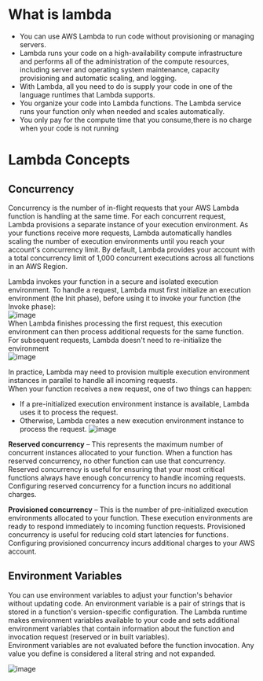 # What is lambda
- You can use AWS Lambda to run code without provisioning or managing servers.
- Lambda runs your code on a high-availability compute infrastructure and performs all of the administration of the compute resources,
  including server and operating system maintenance, capacity provisioning and automatic scaling, and logging.
- With Lambda, all you need to do is supply your code in one of the language runtimes that Lambda supports.
- You organize your code into Lambda functions. The Lambda service runs your function only when needed and scales automatically.
- You only pay for the compute time that you consume,there is no charge when your code is not running
# Lambda Concepts
## Concurrency
Concurrency is the number of in-flight requests that your AWS Lambda function is handling at the same time. For each concurrent request,  
Lambda provisions a separate instance of your execution environment. As your functions receive more requests, Lambda automatically handles  
scaling the number of execution environments until you reach your account's concurrency limit. By default, Lambda provides your account with  
a total concurrency limit of 1,000 concurrent executions across all functions in an AWS Region.

Lambda invokes your function in a secure and isolated execution environment. To handle a request, Lambda must first initialize an execution  
environment (the Init phase), before using it to invoke your function (the Invoke phase):  
![image](https://github.com/yadavraganu/cloud/assets/77580939/9eded5b7-41a8-4e62-a6f6-db81737b0ca7)  
When Lambda finishes processing the first request, this execution environment can then process additional requests for the same function.  
For subsequent requests, Lambda doesn't need to re-initialize the environment  
![image](https://github.com/yadavraganu/cloud/assets/77580939/41e42c5a-d6fd-49ef-b931-bdd1bf86d265)

In practice, Lambda may need to provision multiple execution environment instances in parallel to handle all incoming requests.  
When your function receives a new request, one of two things can happen:
- If a pre-initialized execution environment instance is available, Lambda uses it to process the request.
- Otherwise, Lambda creates a new execution environment instance to process the request.
![image](https://github.com/yadavraganu/cloud/assets/77580939/7aa3446d-469c-4c62-81cc-6c83c2129367)

__Reserved concurrency__ – This represents the maximum number of concurrent instances allocated to your function. When a function has reserved concurrency, no other function can use that concurrency. Reserved concurrency is useful for ensuring that your most critical functions always have enough concurrency to handle incoming requests. Configuring reserved concurrency for a function incurs no additional charges.

__Provisioned concurrency__ – This is the number of pre-initialized execution environments allocated to your function. These execution environments are ready to respond immediately to incoming function requests. Provisioned concurrency is useful for reducing cold start latencies for functions. Configuring provisioned concurrency incurs additional charges to your AWS account.
## Environment Variables
You can use environment variables to adjust your function's behavior without updating code. An environment variable is a pair of strings that is    
stored in a function's version-specific configuration. The Lambda runtime makes environment variables available to your code and sets additional  
environment variables that contain information about the function and invocation request (reserved or in built variables).  
Environment variables are not evaluated before the function invocation. Any value you define is considered a literal string and not expanded.

![image](https://github.com/yadavraganu/cloud/assets/77580939/bc9d89f3-4837-4758-8e90-1c7cceb80730)
